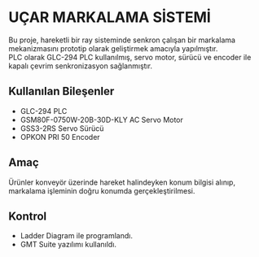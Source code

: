 # UÇAR MARKALAMA SİSTEMİ

Bu proje, hareketli bir ray sisteminde senkron çalışan bir markalama mekanizmasını prototip olarak geliştirmek amacıyla yapılmıştır.  
PLC olarak GLC-294 PLC kullanılmış, servo motor, sürücü ve encoder ile kapalı çevrim senkronizasyon sağlanmıştır.

## Kullanılan Bileşenler
- GLC-294 PLC 
- GSM80F-0750W-20B-30D-KLY AC Servo Motor
- GSS3-2RS Servo Sürücü
- OPKON PRI 50 Encoder

## Amaç
Ürünler konveyör üzerinde hareket halindeyken konum bilgisi alınıp, markalama işleminin doğru konumda gerçekleştirilmesi.

## Kontrol
- Ladder Diagram ile programlandı.
- GMT Suite yazılımı kullanıldı.
